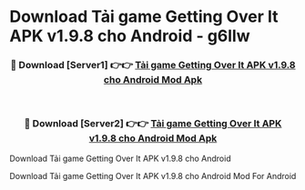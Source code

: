 # Download Tải game Getting Over It APK v1.9.8 cho Android - g6llw


<div align="center">
<h3>🔴 Download [Server1] 👉👉 <a href="https://apk-comot.site?title=Tải_game_Getting_Over_It_APK_v1.9.8_cho_Android">Tải game Getting Over It APK v1.9.8 cho Android Mod Apk</a></h3><br>
<h3>🔴 Download [Server2] 👉👉 <a href="https://apk-comot.site?title=Tải_game_Getting_Over_It_APK_v1.9.8_cho_Android">Tải game Getting Over It APK v1.9.8 cho Android Mod Apk</a></h3>
</div>



Download Tải game Getting Over It APK v1.9.8 cho Android 

Download Tải game Getting Over It APK v1.9.8 cho Android Mod For Android